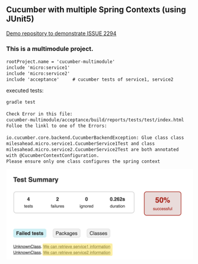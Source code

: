 ## Cucumber with multiple Spring Contexts (using JUnit5)

[Demo repository to demonstrate ISSUE 2294](https://github.com/cucumber/cucumber-jvm/issues/2294)


### This is a multimodule project. 

```
rootProject.name = 'cucumber-multimodule'
include 'micro:service1'
include 'micro:service2'
include 'acceptance'     # cucumber tests of service1, service2
```
executed tests:
```
gradle test

Check Error in this file:
cucumber-multimodule/acceptance/build/reports/tests/test/index.html
Folloe the linkl to one of the Errors:

io.cucumber.core.backend.CucumberBackendException: Glue class class 
milesahead.micro.service1.CucumberService1Test and class 
milesahead.micro.service2.CucumberService2Test are both annotated 
with @CucumberContextConfiguration.
Please ensure only one class configures the spring context
```
![alt text](Screenshot.png )

